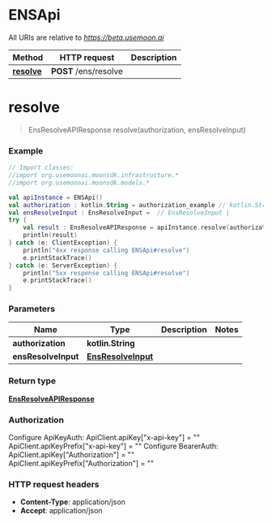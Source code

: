 # ENSApi

All URIs are relative to *https://beta.usemoon.ai*

Method | HTTP request | Description
------------- | ------------- | -------------
[**resolve**](ENSApi.md#resolve) | **POST** /ens/resolve | 


<a id="resolve"></a>
# **resolve**
> EnsResolveAPIResponse resolve(authorization, ensResolveInput)



### Example
```kotlin
// Import classes:
//import org.usemoonai.moonsdk.infrastructure.*
//import org.usemoonai.moonsdk.models.*

val apiInstance = ENSApi()
val authorization : kotlin.String = authorization_example // kotlin.String | 
val ensResolveInput : EnsResolveInput =  // EnsResolveInput | 
try {
    val result : EnsResolveAPIResponse = apiInstance.resolve(authorization, ensResolveInput)
    println(result)
} catch (e: ClientException) {
    println("4xx response calling ENSApi#resolve")
    e.printStackTrace()
} catch (e: ServerException) {
    println("5xx response calling ENSApi#resolve")
    e.printStackTrace()
}
```

### Parameters

Name | Type | Description  | Notes
------------- | ------------- | ------------- | -------------
 **authorization** | **kotlin.String**|  |
 **ensResolveInput** | [**EnsResolveInput**](EnsResolveInput.md)|  |

### Return type

[**EnsResolveAPIResponse**](EnsResolveAPIResponse.md)

### Authorization


Configure ApiKeyAuth:
    ApiClient.apiKey["x-api-key"] = ""
    ApiClient.apiKeyPrefix["x-api-key"] = ""
Configure BearerAuth:
    ApiClient.apiKey["Authorization"] = ""
    ApiClient.apiKeyPrefix["Authorization"] = ""

### HTTP request headers

 - **Content-Type**: application/json
 - **Accept**: application/json

